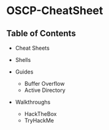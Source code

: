 # OSCP-CheatSheet

## Table of Contents
- Cheat Sheets

- Shells

- Guides
  - Buffer Overflow
  - Active Directory
  
- Walkthroughs
  - HackTheBox
  - TryHackMe
